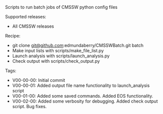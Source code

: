 Scripts to run batch jobs of CMSSW python config files

Supported releases:
  * All CMSSW releases

Recipe:
  * git clone git@github.com:edmundaberry/CMSSWBatch.git batch
  * Make input lists with scripts/make_file_list.py
  * Launch analysis with scripts/launch_analysis.py
  * Check output with scripts/check_output.py 

Tags:
  * V00-00-00: Initial commit
  * V00-00-01: Added output file name functionality to launch_analysis script
  * V00-01-00: Added some saved commands.  Added EOS functionality.
  * V00-02-00: Added some verbosity for debugging. Added check output script.  Bug fixes.
